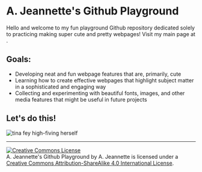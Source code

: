 # A. Jeannette's Github Playground

Hello and welcome to my fun playground Github repository dedicated solely to practicing making super cute and pretty webpages! Visit my main page at [](ajeannette.github.io).

## Goals:
- Developing neat and fun webpage features that are, primarily, cute
- Learning how to create effective webpages that highlight subject matter in a sophisticated and engaging way
- Collecting and experimenting with beautiful fonts, images, and other media features that might be useful in future projects

## Let's do this!

![tina fey high-fiving herself](https://media.giphy.com/media/dRkMyTvCuAdY4/source.gif)

-----
<a rel="license" href="http://creativecommons.org/licenses/by-sa/4.0/"><img alt="Creative Commons License" style="border-width:0" src="https://i.creativecommons.org/l/by-sa/4.0/88x31.png" /></a><br /><span xmlns:dct="http://purl.org/dc/terms/" property="dct:title">A. Jeannette's Github Playground</span> by A. Jeannette is licensed under a <a rel="license" href="http://creativecommons.org/licenses/by-sa/4.0/">Creative Commons Attribution-ShareAlike 4.0 International License</a>.